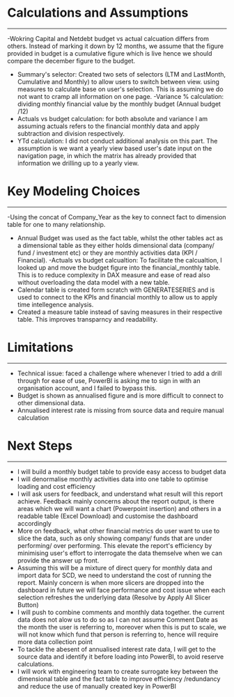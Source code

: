 # Calculations and Assumptions
---

-Wokring Capital and Netdebt budget vs actual calcuation differs from others. Instead of marking it down by 12 months, we assume that the figure provided in budget is a cumulative figure which is live hence we should compare the december figure to the budget.
- Summary's selector: Created two sets of selectors (LTM and LastMonth, Cumulative and Monthly) to allow users to switch between view. using measures to calculate base on user's selection. This is assuming we do not want to cramp all information on one page.
-Variance % calculation: dividing monthly financial value by the monthly budget (Annual budget /12)
- Actuals vs budget calculation: for both absolute and variance I am assuming actuals refers to the financial monthly data and apply subtraction and division respectively.
- YTd calculation: I did not conduct additional analysis on this part. The assumption is we want a yearly view based user's date input on the navigation page, in which the matrix has already provided that information we drilling up to a yearly view.


# Key Modeling Choices
---

-Using the concat of Company_Year as the key to connect fact to dimension table for one to many relationship.
- Annual Budget was used as the fact table, whilst the other tables act as a dimensional table as they either holds dimensional data (company/ fund / investment etc) or they are monthly activities data (KPI / Financial).
-Actuals vs budget calcualtion: To facilitate the calcualtion, I looked up and move the budget figure into the financial_monthly table. This is to reduce complexity in DAX measure and ease of read also without overloading the data model with a new table.
- Calendar table is created form scratch with GENERATESERIES and is used to connect to the KPIs and financial monthly to allow us to apply time intellegence analysis.
- Created a measure table instead of saving measures in their respective table. This improves transparncy and readability.



# Limitations
---

- Technical issue: faced a challenge where whenever I tried to add a drill through for ease of use, PowerBI is asking me to sign in with an organisation account, and I failed to bypass this.
- Budget is shown as annualised figure and is more difficult to connect to other dimensional data.
- Annualised interest rate is missing from source data and require manual calculation



# Next Steps
---

- I will build a monthly budget table to provide easy access to budget data
- I will denormalise monthly activities data into one table to optimise loading and cost efficiency 
- I will ask users for feedback, and understand what result will this report achieve. Feedback mainly concerns about the report output, is there areas which we will want a chart (Powerpoint insertion) and others in a readable table  (Excel Download) and customise the dashboard accordingly
- More on feedback, what other financial metrics do user want to use to slice the data, such as only showing company/ funds that are under performing/ over performing. This elevate the report's efficiency by minimising user's effort to interrogate the data themselve when we can provide the answer up front.
- Assuming this will be a mixture of direct query for monthly data and import data for SCD, we need to understand the cost of running the report. Mainly concern is when more slicers are dropped into the dashboard in future we will face performance and cost issue when each selection refreshes the underlying data (Resolve by Apply All Slicer Button)
- I will push to combine comments and monthly data together. the current data does not alow us to do so as I can not assume Comment Date as the month the user is referring to, moreover when this is put to scale, we will not know which fund that person is referring to, hence will require more data collection point
- To tackle the abesent of annualised interest rate data, I will get to the source data and identify it before loading into PowerBI, to avoid reserve calculations.
-  I will work with engineering team to create surrogate key between the dimensional table and the fact table to improve efficiency /redundancy and reduce the use of manually created key in PowerBI

